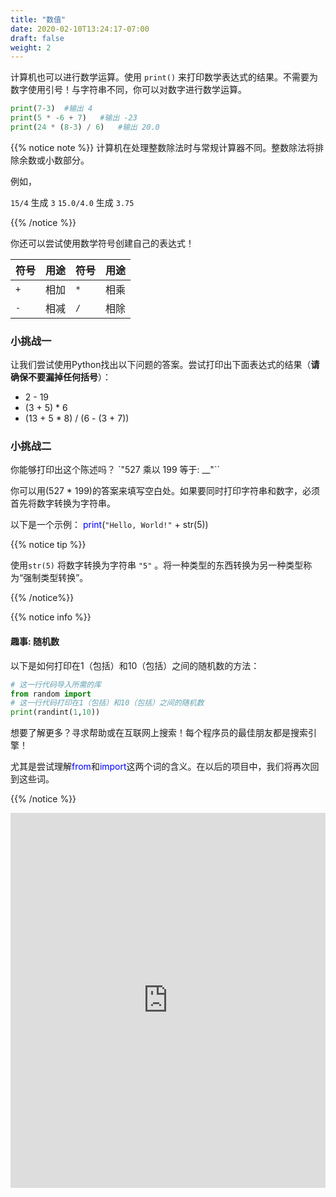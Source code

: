 ```yaml
---
title: "数值"
date: 2020-02-10T13:24:17-07:00
draft: false
weight: 2
---
```


计算机也可以进行数学运算。使用 `print()` 来打印数学表达式的结果。不需要为数字使用引号！与字符串不同，你可以对数字进行数学运算。

```python
print(7-3)  #输出 4
print(5 * -6 + 7)   #输出 -23
print(24 * (8-3) / 6)   #输出 20.0
```

{{% notice note %}}
计算机在处理整数除法时与常规计算器不同。整数除法将排除余数或小数部分。 

例如，

`15/4` 生成 `3` 
`15.0/4.0` 生成 `3.75`

{{% /notice %}}

你还可以尝试使用数学符号创建自己的表达式！

| 符号         | 用途         | 符号      | 用途         |
| --------------- | ------------- | ----------- | ----------- |
| `+`             | 相加           | `*`         | 相乘    | 
| `-`             | 相减      | `/`         | 相除      | 

### 小挑战一

让我们尝试使用Python找出以下问题的答案。尝试打印出下面表达式的结果（<b>请确保不要漏掉任何括号</b>）：

- 2 - 19
- (3 + 5) * 6
- (13 + 5 * 8) / (6 - (3 + 7))

### 小挑战二

你能够打印出这个陈述吗？ `"527 乘以 199 等于: __"``

你可以用(527 * 199)的答案来填写空白处。如果要同时打印字符串和数字，必须首先将数字转换为字符串。

以下是一个示例： <font color="blue">print</font>(`"Hello, World!"` + str(5))

{{% notice tip %}}

使用`str(5)` 将数字转换为字符串 `"5"` 。将一种类型的东西转换为另一种类型称为“强制类型转换”。

{{% /notice%}}

{{% notice info %}}

#### 趣事: 随机数

以下是如何打印在1（包括）和10（包括）之间的随机数的方法：

 ```python 
 # 这一行代码导入所需的库
 from random import 
 # 这一行代码打印在1（包括）和10（包括）之间的随机数
 print(randint(1,10))
 ```

想要了解更多？寻求帮助或在互联网上搜索！每个程序员的最佳朋友都是搜索引擎！

尤其是尝试理解<font color="blue">from</font>和<font color="blue">import</font>这两个词的含义。在以后的项目中，我们将再次回到这些词。

{{% /notice %}}

<iframe src="https://trinket.io/embed/python/b238d85d0d" width="100%" height="600" frameborder="0" marginwidth="0" marginheight="0" allowfullscreen></iframe>
